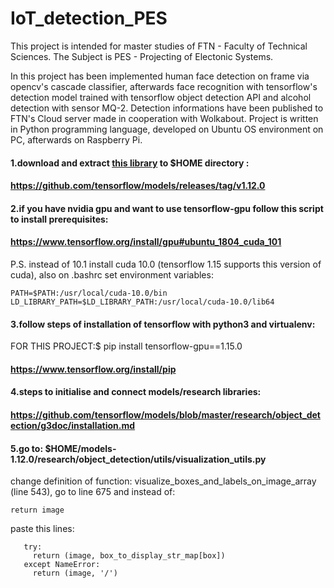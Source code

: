# IoT_detection_PES

This project is intended for master studies of FTN - Faculty of Technical Sciences. The Subject is PES - Projecting of Electonic Systems. 

In this project has been implemented human face detection on frame via opencv's cascade classifier, afterwards face recognition with tensorflow's detection model trained with tensorflow object detection API and alcohol detection with sensor MQ-2. Detection informations have been published to FTN's Cloud server made in cooperation with Wolkabout. Project is written in Python programming language, developed on Ubuntu OS environment on PC, afterwards on Raspberry Pi.

#### 1.download and extract [this library](https://github.com/tensorflow/models/releases/tag/v1.12.0) to $HOME directory : 
#### https://github.com/tensorflow/models/releases/tag/v1.12.0

#### 2.if you have nvidia gpu and want to use tensorflow-gpu follow this script to install prerequisites:
#### https://www.tensorflow.org/install/gpu#ubuntu_1804_cuda_101 
P.S. instead of 10.1 install cuda 10.0 (tensorflow 1.15 supports this version of cuda), also on .bashrc set environment variables:
```
PATH=$PATH:/usr/local/cuda-10.0/bin
LD_LIBRARY_PATH=$LD_LIBRARY_PATH:/usr/local/cuda-10.0/lib64
```
#### 3.follow steps of installation of tensorflow with python3 and virtualenv:
FOR THIS PROJECT:$ pip install tensorflow-gpu==1.15.0 
#### https://www.tensorflow.org/install/pip

#### 4.steps to initialise and connect models/research libraries:
#### https://github.com/tensorflow/models/blob/master/research/object_detection/g3doc/installation.md

#### 5.go to: $HOME/models-1.12.0/research/object_detection/utils/visualization_utils.py
change definition of function: visualize_boxes_and_labels_on_image_array (line 543), go to line 675 and instead of:
```
return image
```
paste this lines:
```
   try:  
     return (image, box_to_display_str_map[box])
   except NameError:
     return (image, '/')
```
